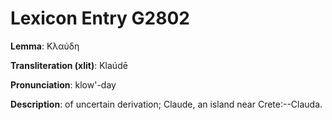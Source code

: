# Lexicon Entry G2802

**Lemma**: Κλαύδη

**Transliteration (xlit)**: Klaúdē

**Pronunciation**: klow'-day

**Description**:
of uncertain derivation; Claude, an island near Crete:--Clauda.
